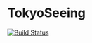 TokyoSeeing
===========
[![Build Status](https://travis-ci.org/enPIT-Tonika/TokyoSeeing.svg?branch=master)](https://travis-ci.org/enPIT-Tonika/TokyoSeeing)
